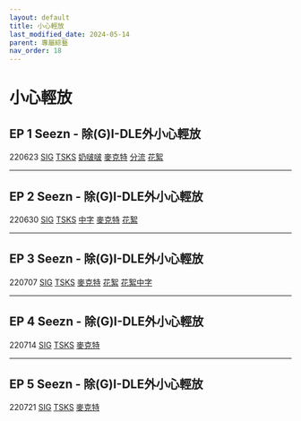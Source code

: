 ```yaml
---
layout: default
title: 小心輕放
last_modified_date: 2024-05-14
parent: 專屬綜藝
nav_order: 18
---
```


# 小心輕放

## EP 1 Seezn - 除(G)I-DLE外小心輕放

220623 [SIG]() [TSKS]() [奶啵啵]() [麥克特]() [分流]() [花絮]()

---

## EP 2 Seezn - 除(G)I-DLE外小心輕放

220630 [SIG]() [TSKS]() [中字]() [麥克特]() [花絮]()

---

## EP 3 Seezn - 除(G)I-DLE外小心輕放

220707 [SIG]() [TSKS]() [麥克特]() [花絮]() [花絮中字]()

---

## EP 4 Seezn - 除(G)I-DLE外小心輕放

220714 [SIG]() [TSKS]() [麥克特]()

---

## EP 5 Seezn - 除(G)I-DLE外小心輕放

220721 [SIG]() [TSKS]() [麥克特]()

